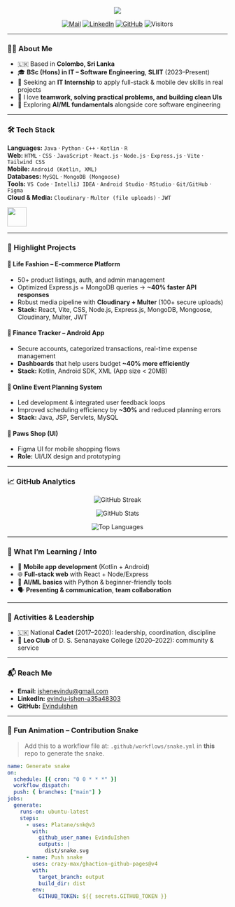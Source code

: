 <!-- Profile Header -->
<p align="center">
  <img src="https://readme-typing-svg.herokuapp.com?font=Inter&weight=600&size=28&duration=3000&pause=800&color=36BCF7&center=true&vCenter=true&multiline=true&repeat=true&width=800&height=120&lines=Hi%2C+I'm+Evindu+Ishen+%F0%9F%91%8B;Software+Engineering+Undergraduate;="Typing SVG">
</p>

<p align="center">
  <a href="mailto:ishenevindu@gmail.com"><img alt="Mail" src="https://img.shields.io/badge/Email-ishenevindu%40gmail.com-1a73e8?logo=gmail&logoColor=white"></a>
  <a href="https://www.linkedin.com/in/evindu-ishen-a35a48303/"><img alt="LinkedIn" src="https://img.shields.io/badge/LinkedIn-evindu--ishen-0A66C2?logo=linkedin&logoColor=white"></a>
  <a href="https://github.com/EvinduIshen"><img alt="GitHub" src="https://img.shields.io/badge/GitHub-EvinduIshen-181717?logo=github&logoColor=white"></a>
  <img alt="Visitors" src="https://komarev.com/ghpvc/?username=EvinduIshen&style=flat&color=36BCF7">
</p>

---

### 👨‍🎓 About Me
- 🇱🇰 Based in **Colombo, Sri Lanka**  
- 🎓 **BSc (Hons) in IT – Software Engineering**, **SLIIT** (2023–Present)  
- 💼 Seeking an **IT Internship** to apply full-stack & mobile dev skills in real projects  
- 🤝 I love **teamwork, solving practical problems, and building clean UIs**  
- 🌱 Exploring **AI/ML fundamentals** alongside core software engineering

---

### 🛠 Tech Stack
**Languages:** `Java` · `Python` · `C++` · `Kotlin` · `R`  
**Web:** `HTML` · `CSS` · `JavaScript` · `React.js` · `Node.js` · `Express.js` · `Vite` · `Tailwind CSS`  
**Mobile:** `Android (Kotlin, XML)`  
**Databases:** `MySQL` · `MongoDB (Mongoose)`  
**Tools:** `VS Code` · `IntelliJ IDEA` · `Android Studio` · `RStudio` · `Git/GitHub` · `Figma`  
**Cloud & Media:** `Cloudinary` · `Multer (file uploads)` · `JWT`

<p>
  <img src="https://skillicons.dev/icons?i=java,py,cpp,kotlin,js,ts,html,css,react,nodejs,express,mongodb,mysql,vite,tailwind,androidstudio,idea,vscode,git,figma&perline=10" height="44" />
</p>

---

### 🚀 Highlight Projects
#### 🛒 Life Fashion – E-commerce Platform
- 50+ product listings, auth, and admin management  
- Optimized Express.js + MongoDB queries → **~40% faster API responses**  
- Robust media pipeline with **Cloudinary + Multer** (100+ secure uploads)
- **Stack:** React, Vite, CSS, Node.js, Express.js, MongoDB, Mongoose, Cloudinary, Multer, JWT

#### 💸 Finance Tracker – Android App
- Secure accounts, categorized transactions, real-time expense management  
- **Dashboards** that help users budget **~40% more efficiently**  
- **Stack:** Kotlin, Android SDK, XML (App size < 20MB)

#### 🎉 Online Event Planning System
- Led development & integrated user feedback loops  
- Improved scheduling efficiency by **~30%** and reduced planning errors  
- **Stack:** Java, JSP, Servlets, MySQL

#### 🐾 Paws Shop (UI)
- Figma UI for mobile shopping flows  
- **Role:** UI/UX design and prototyping

---

### 📈 GitHub Analytics
<p align="center">
  <img src="https://github-readme-streak-stats.herokuapp.com?user=EvinduIshen&theme=default" alt="GitHub Streak" />
</p>
<p align="center">
  <img src="https://github-readme-stats.vercel.app/api?username=EvinduIshen&show_icons=true&hide_title=true" alt="GitHub Stats"/>
</p>
<p align="center">
  <img src="https://github-readme-stats.vercel.app/api/top-langs/?username=EvinduIshen&layout=compact" alt="Top Languages"/>
</p>

---

### 🧩 What I’m Learning / Into
- 📱 **Mobile app development** (Kotlin + Android)  
- 🌐 **Full-stack web** with React + Node/Express  
- 🤖 **AI/ML basics** with Python & beginner-friendly tools  
- 🗣 **Presenting & communication**, **team collaboration**

---

### 🏅 Activities & Leadership
- 🇱🇰 National **Cadet** (2017–2020): leadership, coordination, discipline  
- 🦁 **Leo Club** of D. S. Senanayake College (2020–2022): community & service

---

### 📬 Reach Me
- **Email:** <a href="mailto:ishenevindu@gmail.com">ishenevindu@gmail.com</a>  
- **LinkedIn:** <a href="https://www.linkedin.com/in/evindu-ishen-a35a48303/">evindu-ishen-a35a48303</a>  
- **GitHub:** <a href="https://github.com/EvinduIshen">EvinduIshen</a>

---

### 🐍 Fun Animation – Contribution Snake
> Add this to a workflow file at: `.github/workflows/snake.yml` in **this** repo to generate the snake.
```yaml
name: Generate snake
on:
  schedule: [{ cron: "0 0 * * *" }]
  workflow_dispatch:
  push: { branches: ["main"] }
jobs:
  generate:
    runs-on: ubuntu-latest
    steps:
      - uses: Platane/snk@v3
        with:
          github_user_name: EvinduIshen
          outputs: |
            dist/snake.svg
      - name: Push snake
        uses: crazy-max/ghaction-github-pages@v4
        with:
          target_branch: output
          build_dir: dist
        env:
          GITHUB_TOKEN: ${{ secrets.GITHUB_TOKEN }}
